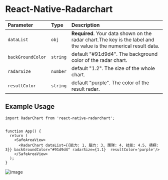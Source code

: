 # React-Native-Radarchart

| Parameter | Type | Description |
| :--- | :--- | :--- |
| `dataList` | `obj` | **Required**. Your data shown on the radar chart.The key is the label and the value is the numerical result data.|
| `backGroundColor` | `string` | default "#91d9d4". The background color of the radar chart.|
| `radarSize` | `number` | default "1.2". The size of the whole chart. |
| `resultColor` | `string` | default "purple". The color of the result radar.|

## Example Usage

```
import RadarChart from 'react-native-radarchart';


function App() {
  return (
    <SafeAreaView>
      <RadarChart dataList={{能力: 1, 腦力: 3, 團隊: 4, 技能: 4.5, 積極: 3}} backGroundColor="#91d9d4" radarSize={1.1}  resultColor='purple'/>
    </SafeAreaView>
  );
}
 ```

![image](https://user-images.githubusercontent.com/67176560/183597822-46faab49-5b60-43ef-bd85-a892cbd2b318.png)
